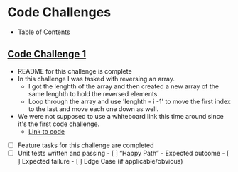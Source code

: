 # Code Challenges

- Table of Contents

## [Code Challenge 1](./ArrayReverse.java)


 - README for this challenge is complete
  - In this challenge I was tasked with reversing an array.
    - I got the lenghth of the array and then created a new array of the same lenghth to hold the reversed elements.
    - Loop through the array and use 'lenghth - i -1' to move the first index to the last and move each one down as well.
  -  We were not supposed to use a whiteboard link this time around since it's the first code challenge.
       - [Link to code](./ArrayReverse.java)
 - [ ] Feature tasks for this challenge are completed
 - [ ] Unit tests written and passing
       - [ ] “Happy Path” - Expected outcome
       - [ ] Expected failure
       - [ ] Edge Case (if applicable/obvious)
